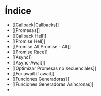 
# Índice

- [[Callback|Callbacks]]
- [[Promesas]]
- [[Callback Hell]]
- [[Promise Hell]]
- [[Promise All|Promise - All]]
- [[Promise Race]]
- [[Async]]
- [[Async-Await]]
- [[Optimizar Promesas no secuenciales]]
- [[For await if await]]
- [[Funciones Generadoras]]
- [[Funciones Generadoras Asíncronas]]
- 
